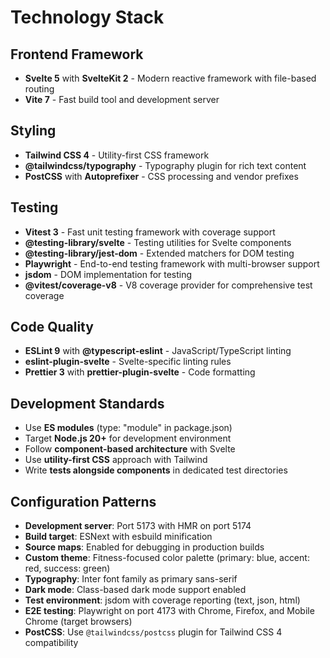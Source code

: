 # Technology Stack

## Frontend Framework
- **Svelte 5** with **SvelteKit 2** - Modern reactive framework with file-based routing
- **Vite 7** - Fast build tool and development server

## Styling
- **Tailwind CSS 4** - Utility-first CSS framework
- **@tailwindcss/typography** - Typography plugin for rich text content
- **PostCSS** with **Autoprefixer** - CSS processing and vendor prefixes

## Testing
- **Vitest 3** - Fast unit testing framework with coverage support
- **@testing-library/svelte** - Testing utilities for Svelte components
- **@testing-library/jest-dom** - Extended matchers for DOM testing
- **Playwright** - End-to-end testing framework with multi-browser support
- **jsdom** - DOM implementation for testing
- **@vitest/coverage-v8** - V8 coverage provider for comprehensive test coverage

## Code Quality
- **ESLint 9** with **@typescript-eslint** - JavaScript/TypeScript linting
- **eslint-plugin-svelte** - Svelte-specific linting rules
- **Prettier 3** with **prettier-plugin-svelte** - Code formatting

## Development Standards
- Use **ES modules** (type: "module" in package.json)
- Target **Node.js 20+** for development environment
- Follow **component-based architecture** with Svelte
- Use **utility-first CSS** approach with Tailwind
- Write **tests alongside components** in dedicated test directories

## Configuration Patterns
- **Development server**: Port 5173 with HMR on port 5174
- **Build target**: ESNext with esbuild minification
- **Source maps**: Enabled for debugging in production builds
- **Custom theme**: Fitness-focused color palette (primary: blue, accent: red, success: green)
- **Typography**: Inter font family as primary sans-serif
- **Dark mode**: Class-based dark mode support enabled
- **Test environment**: jsdom with coverage reporting (text, json, html)
- **E2E testing**: Playwright on port 4173 with Chrome, Firefox, and Mobile Chrome (target browsers)
- **PostCSS**: Use `@tailwindcss/postcss` plugin for Tailwind CSS 4 compatibility
